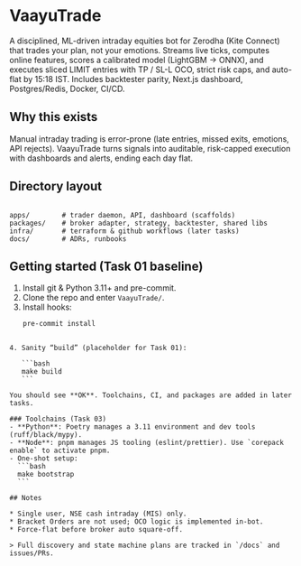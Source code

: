 # VaayuTrade

A disciplined, ML-driven intraday equities bot for Zerodha (Kite Connect) that trades your plan, not your emotions. Streams live ticks, computes online features, scores a calibrated model (LightGBM → ONNX), and executes sliced LIMIT entries with TP / SL-L OCO, strict risk caps, and auto-flat by 15:18 IST. Includes backtester parity, Next.js dashboard, Postgres/Redis, Docker, CI/CD.

## Why this exists
Manual intraday trading is error-prone (late entries, missed exits, emotions, API rejects). VaayuTrade turns signals into auditable, risk-capped execution with dashboards and alerts, ending each day flat.

## Directory layout
```

apps/        # trader daemon, API, dashboard (scaffolds)
packages/    # broker adapter, strategy, backtester, shared libs
infra/       # terraform & github workflows (later tasks)
docs/        # ADRs, runbooks

````

## Getting started (Task 01 baseline)
1) Install git & Python 3.11+ and pre-commit.
2) Clone the repo and enter `VaayuTrade/`.
3) Install hooks:
   ```bash
   pre-commit install
````

4. Sanity “build” (placeholder for Task 01):

   ```bash
   make build
   ```

You should see **OK**. Toolchains, CI, and packages are added in later tasks.

### Toolchains (Task 03)
- **Python**: Poetry manages a 3.11 environment and dev tools (ruff/black/mypy).
- **Node**: pnpm manages JS tooling (eslint/prettier). Use `corepack enable` to activate pnpm.
- One-shot setup:
  ```bash
  make bootstrap
  ```

## Notes

* Single user, NSE cash intraday (MIS) only.
* Bracket Orders are not used; OCO logic is implemented in-bot.
* Force-flat before broker auto square-off.

> Full discovery and state machine plans are tracked in `/docs` and issues/PRs.

````

